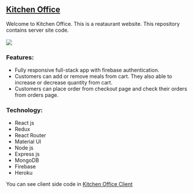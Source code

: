 ## [Kitchen Office](https://kitchen-office.web.app/)
Welcome to Kitchen Office. This is a reataurant website. This repository contains server site code.
<br/>
<br/>
<img src="https://i.ibb.co/g4mpGhy/kitchenoffice.png" />

### Features:
- Fully responsive full-stack app with firebase authentication.
-	Customers can add or remove meals from cart. They also able to increase or decrease quantity from cart.
- Customers can place order from checkout page and check their orders from orders page.


### Technology:
- React js
- Redux
- React Router
- Material UI
- Node js
- Express js
- MongoDB
- Firebase 
- Heroku


You can see client side code in [Kitchen Office Client](https://github.com/dvlprAlamin/kitchen-office)
